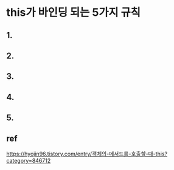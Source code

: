 # this가 바인딩 되는 5가지 규칙

## 1.

## 2.

## 3.

## 4.

## 5.

## ref

https://hyojin96.tistory.com/entry/객체의-메서드를-호출할-때-this?category=846712

